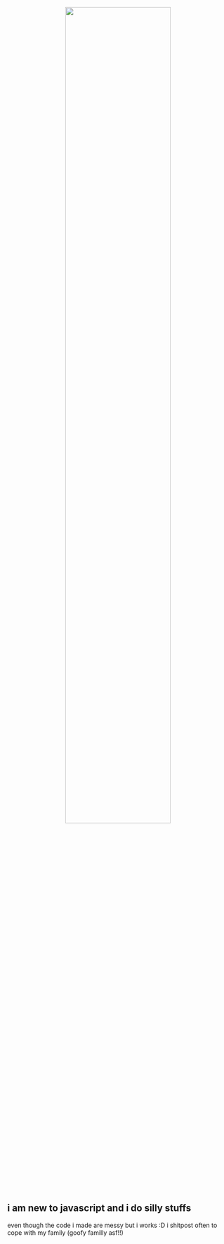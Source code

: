 <p align="center">
    <img src="https://cdn.discordapp.com/attachments/1061537480916078634/1071477177658384414/Untitled.png" style="width: 69%">
</p>

<p><img" src="https://github-readme-stats.vercel.app/api/top-langs/?username=Thuy2y2c&layout=compact&theme=dark"></p>

## i am new to javascript and i do silly stuffs
even though the code i made are messy but i works :D
i shitpost often to cope with my family (goofy familly asf!!)
